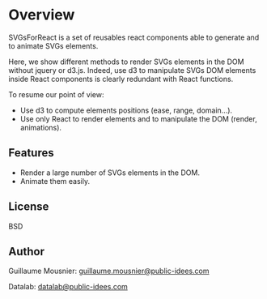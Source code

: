 # Overview

SVGsForReact is a set of reusables react components able to generate and to animate SVGs elements.

Here, we show different methods to render SVGs elements in the DOM without jquery or d3.js. Indeed, use d3 to manipulate SVGs DOM elements inside React components is clearly redundant with React functions.

To resume our point of view:
- Use d3 to compute elements positions (ease, range, domain...).
- Use only React to render elements and to manipulate the DOM (render, animations).

## Features

- Render a large number of SVGs elements in the DOM.
- Animate them easily.

## License

BSD

## Author

Guillaume Mousnier: <guillaume.mousnier@public-idees.com>

Datalab: <datalab@public-idees.com>
